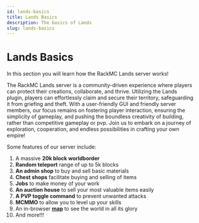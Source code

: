 ```yaml
---
id: lands-basics
title: Lands Basics
description: The basics of Lands
slug: lands-basics
---
```


# Lands Basics
In this section you will learn how the RackMC Lands server works! 

The RackMC Lands server is a community-driven experience where players can protect their creations, collaborate, and thrive. Utilizing the Lands plugin, players can effortlessly claim and secure their territory, safeguarding it from griefing and theft. With a user-friendly GUI and friendly server members, our focus remains on fostering player interaction, ensuring the simplicity of gameplay, and pushing the boundless creativity of building, rather than competitive gameplay or pvp. Join us to embark on a journey of exploration, cooperation, and endless possibilities in crafting your own empire!

Some features of our server include:

1. A massive **20k block worldborder**
2. **Random teleport** range of up to 5k blocks
3. **An admin shop** to buy and sell basic materials
4. **Chest shops** facilitate buying and selling of items
5. **Jobs** to make money of your work
6. **An auction house** to sell your most valuable items easily
7. **A PVP toggle command** to prevent unwanted attacks
8. **MCMMO** to allow you to level up your skills
9. An in-browser [**map**](lands.rackmc.net) to see the world in all its glory
10. And more!!!
